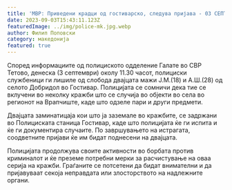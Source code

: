 ```yaml
---
title: 'МВР: Приведени крадци од гостиварско, следува пријава - 03 СЕПТЕМВРИ 2023'
date: 2023-09-03T15:43:11.123Z
featuredImage: ../img/police-mk.jpg.webp
author: Филип Поповски
category: македонија
featured: true
---
```

Според информациите од полициското одделение Галате во СВР Тетово, денеска (3 септември) околу 11.30 часот, полициски службеници ги лишиле од слобода двајцата мажи Ј.М.(18) и А.Ш.(28) од селото Добридол во Гостивар. Полицијата се сомничи дека тие се вклучени во неколку кражби што се случија во објекти во села во регионот на Врапчиште, каде што одзеле пари и други предмети.

Двајцата заминатицаја кои што ја заземале во кражбите, се задржани во Полициската станица Гостивар, каде што полицијата ќе ги испита и ќе ги документира случаите. По завршувањето на истрагата, соодветните пријави ќе им бидат поднесени на двајцата.

Полицијата продолжува своите активности во борбата против криминалот и ќе преземе потребни мерки за расчистување на оваа серија на кражби. Граѓаните се потсетени да бидат внимателни и да пријавуваат секоја неправдата или злосторството на надлежните органи.
